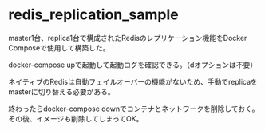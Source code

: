# redis_replication_sample
master1台、replica1台で構成されたRedisのレプリケーション機能をDocker Composeで使用して構築した。

docker-compose upで起動して起動ログを確認できる。（dオプションは不要）

ネイティブのRedisは自動フェイルオーバーの機能がないため、手動でreplicaをmasterに切り替える必要がある。

終わったらdocker-compose downでコンテナとネットワークを削除しておく。
その後、イメージも削除してしまってOK。